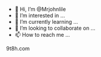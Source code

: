 - 👋 Hi, I’m @Mrjohnlile
- 👀 I’m interested in ...
- 🌱 I’m currently learning ...
- 💞️ I’m looking to collaborate on ...
- 📫 How to reach me ...

<!---
Mrjohnlile/Mrjohnlile is a ✨ special ✨ repository because its `README.md` (this file) appears on your GitHub profile.
You can click the Preview link to take a look at your changes.
--->9t8h.com 
